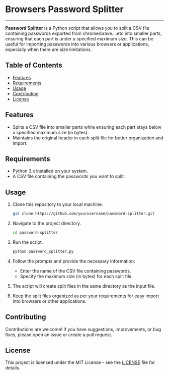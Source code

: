 # Browsers Password Splitter


---

**Password Splitter** is a Python script that allows you to split a CSV file containing passwords exported from chrome/brave....etc into smaller parts, ensuring that each part is under a specified maximum size. This can be useful for importing passwords into various browsers or applications, especially when there are size limitations.

## Table of Contents

- [Features](#features)
- [Requirements](#requirements)
- [Usage](#usage)
- [Contributing](#contributing)
- [License](#license)

## Features

- Splits a CSV file into smaller parts while ensuring each part stays below a specified maximum size (in bytes).
- Maintains the original header in each split file for better organization and import.

## Requirements

- Python 3.x installed on your system.
- A CSV file containing the passwords you want to split.

## Usage

1. Clone this repository to your local machine.

    ```bash
    git clone https://github.com/yourusername/password-splitter.git
    ```

2. Navigate to the project directory.

    ```bash
    cd password-splitter
    ```

3. Run the script.

    ```bash
    python password_splitter.py
    ```

4. Follow the prompts and provide the necessary information:
    - Enter the name of the CSV file containing passwords.
    - Specify the maximum size (in bytes) for each split file.

5. The script will create split files in the same directory as the input file.

6. Keep the split files organized as per your requirements for easy import into browsers or other applications.

## Contributing

Contributions are welcome! If you have suggestions, improvements, or bug fixes, please open an issue or create a pull request.

## License

This project is licensed under the MIT License - see the [LICENSE](LICENSE) file for details.
